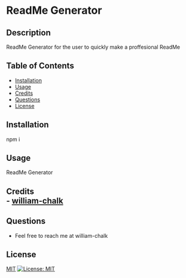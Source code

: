 # ReadMe Generator

## Description
ReadMe Generator for the user to quickly make a proffesional ReadMe

## Table of Contents
* [Installation](#-Installation)
* [Usage](#-Usage)
* [Credits](#-Credits)
* [Questions](#-Questions)
* [License](#-License)

## Installation
npm i

## Usage
ReadMe Generator

## Credits<br>- [william-chalk](https://github.com/william-chalk)

## Questions
- Feel free to reach me at william-chalk

## License
[MIT](https://opensource.org/licenses/MIT)
[![License: MIT](https://img.shields.io/badge/License-MIT-yellow.svg)](https://opensource.org/licenses/MIT)
